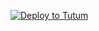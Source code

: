 [![Deploy to Tutum](https://s.tutum.co/deploy-to-tutum.svg)](https://dashboard.tutum.co/stack/deploy/)
